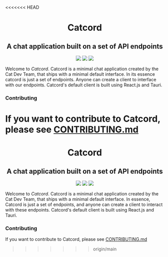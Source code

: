 <<<<<<< HEAD
<h1 align='center'>Catcord</h1>

<h2 align="center">A chat application built on a set of API endpoints</h2>

<p align="center">
    <img src="https://img.shields.io/github/workflow/status/cat-dev-group/catcord/Lint%20Test">
    <img src="https://github.com/cat-dev-group/catcord/workflows/CodeQL/badge.svg">
    <img src="https://github.com/cat-dev-group/catcord/workflows/Pytest Testing/badge.svg">
</p>

Welcome to _Catcord_. Catcord is a minimal chat application created by the Cat Dev Team, that ships with a minimal default interface. In its essence catcord is just a set of endpoints. Anyone can create a client to interface with our endpoints. Catcord's default client is built using React.js and Tauri.

### Contributing

If you want to contribute to Catcord, please see [CONTRIBUTING.md](<[CONTRIBUTING.md](https://github.com/cat-dev-group/catcord/blob/main/CONTRIBUTING.md)>)
=======
<h1 align='center'>Catcord</h1>

<h2 align="center">A chat application built on a set of API endpoints</h2>

<p align="center">
    <img src="https://img.shields.io/github/workflow/status/cat-dev-group/catcord/Lint%20Test">
    <img src="https://github.com/cat-dev-group/catcord/workflows/CodeQL/badge.svg">
    <img src="https://github.com/cat-dev-group/catcord/workflows/Pytest Testing/badge.svg">
</p>

Welcome to _Catcord_. Catcord is a minimal chat application created by the Cat Dev Team, that ships with a minimal default interface. In essence, Catcord is just a set of endpoints, and anyone can create a client to interact with these endpoints. Catcord's default client is built using React.js and Tauri.


### Contributing

If you want to contribute to Catcord, please see [CONTRIBUTING.md](https://github.com/cat-dev-group/catcord/blob/main/CONTRIBUTING.md)
>>>>>>> origin/main
